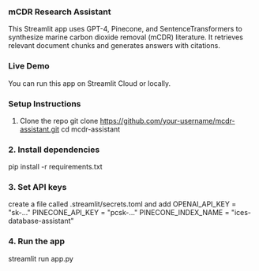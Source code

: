### mCDR Research Assistant
This Streamlit app uses GPT-4, Pinecone, and SentenceTransformers to synthesize marine carbon dioxide removal (mCDR) literature. It retrieves relevant document chunks and generates answers with citations.

### Live Demo
You can run this app on Streamlit Cloud or locally.

### Setup Instructions
1. Clone the repo
git clone https://github.com/your-username/mcdr-assistant.git
cd mcdr-assistant

### 2. Install dependencies
pip install -r requirements.txt

### 3. Set API keys

create a file called .streamlit/secrets.toml and add
OPENAI_API_KEY = "sk-..."
PINECONE_API_KEY = "pcsk-..."
PINECONE_INDEX_NAME = "ices-database-assistant"

### 4. Run the app
streamlit run app.py
